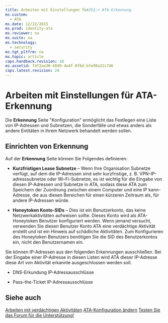 ```yaml
---
title: Arbeiten mit Einstellungen f&#252;r ATA-Erkennung
ms.custom: 
  - ATA
ms.date: 12/22/2015
ms.prod: identity-ata
ms.reviewer: na
ms.suite: na
ms.technology: 
  - security
ms.tgt_pltfrm: na
ms.topic: article
caps.handback.revision: 10
ms.assetid: f4f2ae30-4849-4a4f-8f6d-bfe99a32c746
caps.latest.revision: 24
---
```

# Arbeiten mit Einstellungen f&#252;r ATA-Erkennung
Die **Erkennung** Seite "Konfiguration" ermöglicht das Festlegen eine Liste von IP-Adressen und Subnetzen, die Sonderfälle und etwas anders als andere Entitäten in Ihrem Netzwerk behandelt werden sollen.


## Einrichten von Erkennung

Auf der **Erkennung** Seite können Sie Folgendes definieren:


- **Kurzfristigen Lease Subnetze** – Wenn Ihre Organisation Subnetze verfügt, auf dem die IP-Adressen sind sehr kurzfristige, z. B. VPN-IP-adresssubnetze oder Wi-Fi-Subnetze, es ist wichtig für die Eingabe von diesen IP-Adressen und Subnetze in ATA, sodass diese ATA zum Speichern der Zuordnung zwischen einem Computer und eine IP kann-Adresse, die aus diesen Bereichen für einen kürzeren Zeitraum als, für andere IP-Adressen würde.

- **Honeytoken Konto-SIDs** – Dies ist ein Benutzerkonto, das keine Netzwerkaktivitäten aufweisen sollte. Dieses Konto wird als ATA-Honeytoken Benutzer konfiguriert werden. Wenn jemand versucht, verwenden Sie diesen Benutzer Konto ATA eine verdächtige Aktivität erstellt und ist ein Hinweis auf schädliche Aktivitäten. Zum Konfigurieren des Honeytoken Benutzers benötigen Sie die SID des Benutzerkontos ein, nicht den Benutzernamen ein.

Sie können IP-Adressen aus den folgenden Erkennungen ausschließen. Bei der Eingabe einer IP-Adresse in diesen Listen wird ATA dieser IP-Adresse diese Art von Aktivität erkannte ausgeschlossen werden soll.


- DNS-Erkundung IP-Adressausschlüsse

- Pass-the-Ticket IP-Adressausschlüsse


## Siehe auch

[Arbeiten mit verdächtigen Aktivitäten](/Topic/Working+with+Suspicious+Activities.md)
[ATA-Konfiguration ändern](/Topic/Modifying+ATA+Configuration.md)
[Testen Sie das Forum für die Unterstützung!](https://social.technet.microsoft.com/Forums/security/en-US/home?forum=mata)





